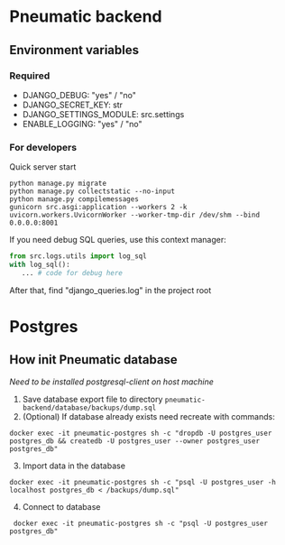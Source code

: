 # Pneumatic backend

## Environment variables

### Required 
* DJANGO_DEBUG: "yes" / "no"
* DJANGO_SECRET_KEY: str
* DJANGO_SETTINGS_MODULE: src.settings
* ENABLE_LOGGING: "yes" / "no"

### For developers

Quick server start 

```commandline
python manage.py migrate
python manage.py collectstatic --no-input
python manage.py compilemessages
gunicorn src.asgi:application --workers 2 -k uvicorn.workers.UvicornWorker --worker-tmp-dir /dev/shm --bind 0.0.0.0:8001
```

If you need debug SQL queries, use this context manager:
```python
from src.logs.utils import log_sql
with log_sql():
   ... # code for debug here
```
After that, find "django_queries.log" in the project root

# Postgres

## How init Pneumatic database
*Need to be installed postgresql-client on host machine*

1. Save database export file to directory ``pneumatic-backend/database/backups/dump.sql``
2. (Optional) If database already exists need recreate with commands:
```commandline
docker exec -it pneumatic-postgres sh -c "dropdb -U postgres_user postgres_db && createdb -U postgres_user --owner postgres_user postgres_db"
```
3. Import data in the database 
```commandline
docker exec -it pneumatic-postgres sh -c "psql -U postgres_user -h localhost postgres_db < /backups/dump.sql"
```
4. Connect to database
```commandline
 docker exec -it pneumatic-postgres sh -c "psql -U postgres_user postgres_db"
```